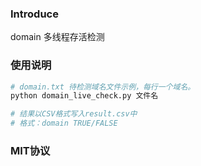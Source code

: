 ### Introduce

domain 多线程存活检测



### 使用说明

```bash
# domain.txt 待检测域名文件示例，每行一个域名。
python domain_live_check.py 文件名

# 结果以CSV格式写入result.csv中
# 格式：domain TRUE/FALSE
```

### MIT协议
